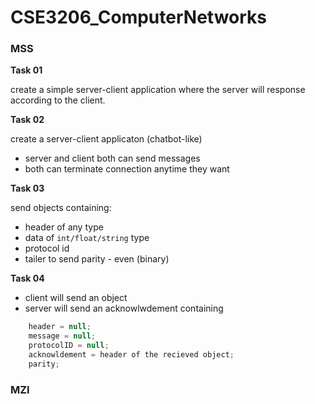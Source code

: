 # **CSE3206_ComputerNetworks**

### **MSS**

**Task 01**

create a simple server-client application where the server will response according to the client.

**Task 02**

create a server-client applicaton (chatbot-like)
* server and client both can send messages
* both can terminate connection anytime they want

**Task 03**

send objects containing:
* header of any type
* data of ```int/float/string``` type
* protocol id
* tailer to send parity - even (binary)

**Task 04**

* client will send an object
* server will send an acknowlwdement containing
```java
	header = null;
	message = null;
	protocolID = null;
	acknowldement = header of the recieved object;
	parity;
```


### **MZI**
